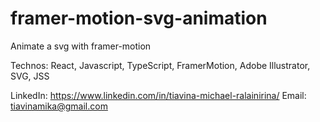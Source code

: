 # framer-motion-svg-animation

Animate a svg with framer-motion

Technos: React, Javascript, TypeScript, FramerMotion, Adobe Illustrator, SVG, JSS

LinkedIn: https://www.linkedin.com/in/tiavina-michael-ralainirina/
Email: tiavinamika@gmail.com
